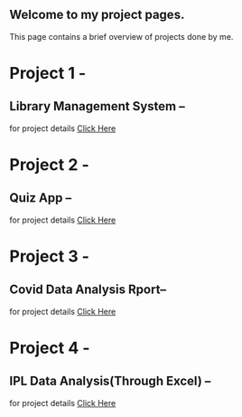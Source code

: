 ## Welcome to my project pages.
This page contains a brief overview of projects done by me.


# Project 1 -
## **Library Management System –**
for project details [Click Here](https://github.com/adaick/PyhonProjects/tree/master/LibraryManagementSystem)


# Project 2 -

## **Quiz App –**
for project details [Click Here](https://github.com/adaick/Quiz-Application)


# Project 3 -

## **Covid Data Analysis Rport–**
for project details [Click Here](https://github.com/adaick/Covid19-Data-Analysis-Report)


# Project 4 -

## **IPL Data Analysis(Through Excel) –**
for project details [Click Here](https://github.com/adaick/Capstone_Project)


